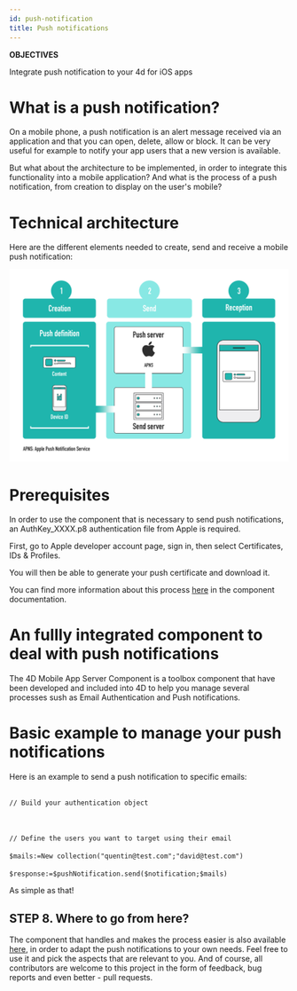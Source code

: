 ```yaml
---
id: push-notification
title: Push notifications
---
```


<div markdown="1" class = "tips">

**OBJECTIVES**

Integrate push notification to your 4d for iOS apps

</div>


# What is a push notification?

On a mobile phone, a push notification is an alert message received via an application and that you can open, delete, allow or block. It can be very useful for example to notify your app users that a new version is available.

But what about the architecture to be implemented, in order to integrate this functionality into a mobile application? And what is the process of a push notification, from creation to display on the user's mobile?

# Technical architecture

Here are the different elements needed to create, send and receive a mobile push notification:

![Push notification process](assets/en/push-notification/4D-for-ios-push-notification.png)

# Prerequisites

In order to use the component that is necessary to send push notifications, an AuthKey_XXXX.p8 authentication file from Apple is required.

First, go to Apple developer account page, sign in, then select Certificates, IDs & Profiles.

You will then be able to generate your push certificate and download it.

You can find more information about this process [here](https://github.com/4d-for-ios/4D-Mobile-App-Server/blob/master/Documentation/Classes/PushNotification.md) in the component documentation.

# An fullly integrated component to deal with push notifications

The 4D Mobile App Server Component is a toolbox component that have been developed and included into 4D to help you manage several processes sush as Email Authentication and Push notifications.

# Basic example to manage your push notifications

Here is an example to send a push notification to specific emails:

```4d

// Build your authentication object



// Define the users you want to target using their email

$mails:=New collection("quentin@test.com";"david@test.com")

$response:=$pushNotification.send($notification;$mails)

```

As simple as that!


## STEP 8. Where to go from here?

The component that handles and makes the process easier is also available [here](https://github.com/4d-for-ios/4D-Mobile-App-Server/blob/master/Documentation/Classes/PushNotification.md), in order to adapt the push notifications to your own needs. Feel free to use it and pick the aspects that are relevant to you. And of course, all contributors are welcome to this project in the form of feedback, bug reports and even better - pull requests.


